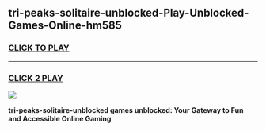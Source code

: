 
## tri-peaks-solitaire-unblocked-Play-Unblocked-Games-Online-hm585
<h3>
<a href="https://premium76.site?title=tri-peaks-solitaire-unblocked&ref=25A">CLICK TO PLAY</a></h3>
<hr>

<h3>
<a href="https://premium76.site?title=tri-peaks-solitaire-unblocked&ref=25A">CLICK 2 PLAY</a>
  
</h3>

<a href="https://premium76.site?title=tri-peaks-solitaire-unblocked&ref=25A"><img src="https://clearcache.store/games.png"></a>


**tri-peaks-solitaire-unblocked games unblocked: Your Gateway to Fun and Accessible Online Gaming**
